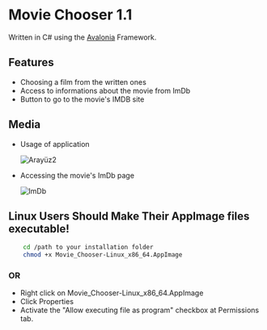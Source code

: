 # Movie Chooser 1.1

Written in C# using the [Avalonia] Framework.

## Features
- Choosing a film from the written ones
- Access to informations about the movie from ImDb
- Button to go to the movie's IMDB site

## Media
- Usage of application

    ![Arayüz2](https://github.com/user-attachments/assets/7f290106-68e9-4f35-9706-08e1bdd339d7)
- Accessing the movie's ImDb page

    ![ImDb](https://github.com/user-attachments/assets/ae5dd76e-d69b-4f2b-8a7d-a262edfb912b)



## Linux Users Should Make Their AppImage files executable!
```bash
    cd /path to your installation folder
    chmod +x Movie_Chooser-Linux_x86_64.AppImage
```
### OR
- Right click on Movie_Chooser-Linux_x86_64.AppImage
- Click Properties
- Activate the "Allow executing file as program" checkbox at Permissions tab.









[Avalonia]: <https://github.com/AvaloniaUI/Avalonia>
